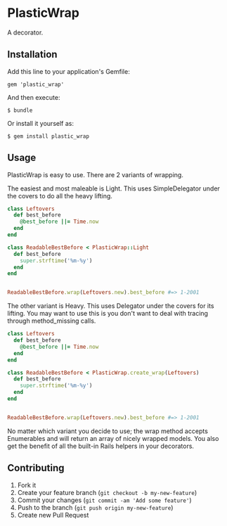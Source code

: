 # PlasticWrap

A decorator.

## Installation

Add this line to your application's Gemfile:

    gem 'plastic_wrap'

And then execute:

    $ bundle

Or install it yourself as:

    $ gem install plastic_wrap

## Usage

PlasticWrap is easy to use. There are 2 variants of wrapping.

The easiest and most maleable is Light.
This uses SimpleDelegator under the covers to do all the heavy lifting.

```ruby
class Leftovers
  def best_before
    @best_before ||= Time.now
  end
end

class ReadableBestBefore < PlasticWrap::Light
  def best_before
    super.strftime('%m-%y')
  end
end


ReadableBestBefore.wrap(Leftovers.new).best_before #=> 1-2001
```
The other variant is Heavy. This uses Delegator under the covers for its lifting.
You may want to use this is you don't want to deal with tracing through method_missing calls.

```ruby
class Leftovers
  def best_before
    @best_before ||= Time.now
  end
end

class ReadableBestBefore < PlasticWrap.create_wrap(Leftovers)
  def best_before
    super.strftime('%m-%y')
  end
end


ReadableBestBefore.wrap(Leftovers.new).best_before #=> 1-2001
```

No matter which variant you decide to use; the wrap method accepts Enumerables
and will return an array of nicely wrapped models. You also get the benefit of all the built-in
Rails helpers in your decorators.

## Contributing

1. Fork it
2. Create your feature branch (`git checkout -b my-new-feature`)
3. Commit your changes (`git commit -am 'Add some feature'`)
4. Push to the branch (`git push origin my-new-feature`)
5. Create new Pull Request

